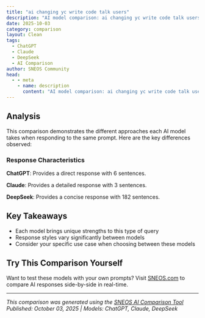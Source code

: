 ```yaml
---
title: "ai changing yc write code talk users"
description: "AI model comparison: ai changing yc write code talk users..."
date: 2025-10-03
category: comparison
layout: Clean
tags:
  - ChatGPT
  - Claude
  - DeepSeek
  - AI Comparison
author: SNEOS Community
head:
  - - meta
    - name: description
      content: "AI model comparison: ai changing yc write code talk users..."
---
```


<ChatComparison
  title="ai changing yc write code talk users"
  prompt="ai changing yc write code talk users"
  :responses='{
    "ChatGPT": "It sounds like you\u0027re interested in how AI can be used to change or improve YC (Y Combinator) ventures by writing code and talking to users. Could you please clarify your request a bit? For example:\n\n- Are you asking for code that uses AI to interact with users?\n- Do you want an example of AI-driven communication or customer support?\n- Are you interested in AI tools that help YC startups write code or engage with users?\n\nWith a bit more detail, I can help you better!",
    "Claude": "It sounds like you\u0027re interested in how AI is changing communication and code writing for users. Here are some key ways AI is transforming these areas:\n\n## Code Writing \u0026 Development\n- **AI assistants** like GitHub Copilot, ChatGPT, and Claude help write, debug, and explain code\n- **Auto-completion** that understands context and suggests entire functions\n- **Code translation** between programming languages\n- **Bug detection** and optimization suggestions\n\n## User Communication\n- **Natural language interfaces** - talk to computers more conversationally\n- **Real-time translation** breaking down language barriers\n- **Smart chatbots** for customer service and support\n- **Voice assistants** becoming more sophisticated\n\n## Impact on Users\n- **Lower barriers** - non-programmers can create simple applications\n- **Faster development** - experienced developers work more efficiently\n- **Better documentation** - AI explains complex code in plain language\n- **Learning acceleration** - AI tutors help people learn to code\n\nWould you like me to elaborate on any of these areas, or were you thinking about something more specific? For example, I could show you code examples or discuss particular AI tools.",
    "DeepSeek": "I\u0027ll help you create a Y Combinator-style application system with AI features for user communication. Here\u0027s a full-stack implementation:\n\n## Backend (Node.js/Express)\n\n\u0060\u0060\u0060javascript\n// server.js\nconst express = require(\u0027express\u0027);\nconst mongoose = require(\u0027mongoose\u0027);\nconst cors = require(\u0027cors\u0027);\nconst bcrypt = require(\u0027bcryptjs\u0027);\nconst jwt = require(\u0027jsonwebtoken\u0027);\n\nconst app = express();\n\n// Middleware\napp.use(cors());\napp.use(express.json());\n\n// MongoDB Models\nconst User = require(\u0027./models/User\u0027);\nconst Application = require(\u0027./models/Application\u0027);\nconst Message = require(\u0027./models/Message\u0027);\n\n// AI Service Integration\nconst AIService = require(\u0027./services/aiService\u0027);\n\n// Authentication middleware\nconst auth = require(\u0027./middleware/auth\u0027);\n\n// User Registration\napp.post(\u0027/api/register\u0027, async (req, res) =\u003E {\n  try {\n    const { email, password, name, userType } = req.body;\n    \n    // Check if user exists\n    let user = await User.findOne({ email });\n    if (user) {\n      return res.status(400).json({ message: \u0027User already exists\u0027 });\n    }\n\n    // Create new user\n    user = new User({\n      name,\n      email,\n      password: await bcrypt.hash(password, 10),\n      userType: userType || \u0027founder\u0027\n    });\n\n    await user.save();\n\n    // Generate JWT token\n    const token = jwt.sign(\n      { userId: user._id }, \n      process.env.JWT_SECRET, \n      { expiresIn: \u002724h\u0027 }\n    );\n\n    res.status(201).json({\n      token,\n      user: {\n        id: user._id,\n        name: user.name,\n        email: user.email,\n        userType: user.userType\n      }\n    });\n  } catch (error) {\n    res.status(500).json({ message: \u0027Server error\u0027 });\n  }\n});\n\n// User Login\napp.post(\u0027/api/login\u0027, async (req, res) =\u003E {\n  try {\n    const { email, password } = req.body;\n    \n    const user = await User.findOne({ email });\n    if (!user) {\n      return res.status(400).json({ message: \u0027Invalid credentials\u0027 });\n    }\n\n    const isMatch = await bcrypt.compare(password, user.password);\n    if (!isMatch) {\n      return res.status(400).json({ message: \u0027Invalid credentials\u0027 });\n    }\n\n    const token = jwt.sign(\n      { userId: user._id },\n      process.env.JWT_SECRET,\n      { expiresIn: \u002724h\u0027 }\n    );\n\n    res.json({\n      token,\n      user: {\n        id: user._id,\n        name: user.name,\n        email: user.email,\n        userType: user.userType\n      }\n    });\n  } catch (error) {\n    res.status(500).json({ message: \u0027Server error\u0027 });\n  }\n});\n\n// Submit Application\napp.post(\u0027/api/applications\u0027, auth, async (req, res) =\u003E {\n  try {\n    const application = new Application({\n      ...req.body,\n      user: req.userId,\n      status: \u0027submitted\u0027\n    });\n\n    await application.save();\n\n    // AI Analysis of Application\n    const aiAnalysis = await AIService.analyzeApplication(application);\n    application.aiAnalysis = aiAnalysis;\n    await application.save();\n\n    res.status(201).json(application);\n  } catch (error) {\n    res.status(500).json({ message: \u0027Server error\u0027 });\n  }\n});\n\n// AI Chat with Users\napp.post(\u0027/api/chat\u0027, auth, async (req, res) =\u003E {\n  try {\n    const { message, applicationId, context } = req.body;\n    \n    const application = await Application.findById(applicationId);\n    if (!application) {\n      return res.status(404).json({ message: \u0027Application not found\u0027 });\n    }\n\n    // Generate AI response\n    const aiResponse = await AIService.generateResponse({\n      userMessage: message,\n      application: application,\n      context: context || \u0027general\u0027,\n      userId: req.userId\n    });\n\n    // Save message to database\n    const chatMessage = new Message({\n      application: applicationId,\n      sender: req.userId,\n      message: message,\n      aiResponse: aiResponse,\n      timestamp: new Date()\n    });\n\n    await chatMessage.save();\n\n    res.json({\n      response: aiResponse,\n      messageId: chatMessage._id\n    });\n  } catch (error) {\n    res.status(500).json({ message: \u0027Server error\u0027 });\n  }\n});\n\n// Get Application Messages\napp.get(\u0027/api/applications/:id/messages\u0027, auth, async (req, res) =\u003E {\n  try {\n    const messages = await Message.find({\n      application: req.params.id\n    }).sort({ timestamp: 1 });\n\n    res.json(messages);\n  } catch (error) {\n    res.status(500).json({ message: \u0027Server error\u0027 });\n  }\n});\n\n// AI Service for Application Analysis\napp.post(\u0027/api/analyze-application/:id\u0027, auth, async (req, res) =\u003E {\n  try {\n    const application = await Application.findById(req.params.id);\n    \n    if (!application) {\n      return res.status(404).json({ message: \u0027Application not found\u0027 });\n    }\n\n    const analysis = await AIService.comprehensiveAnalysis(application);\n    \n    application.aiAnalysis = analysis;\n    await application.save();\n\n    res.json(analysis);\n  } catch (error) {\n    res.status(500).json({ message: \u0027Server error\u0027 });\n  }\n});\n\nconst PORT = process.env.PORT || 5000;\napp.listen(PORT, () =\u003E {\n  console.log(\u0060Server running on port ${PORT}\u0060);\n});\n\u0060\u0060\u0060\n\n## AI Service\n\n\u0060\u0060\u0060javascript\n// services/aiService.js\nconst axios = require(\u0027axios\u0027);\n\nclass AIService {\n  static async analyzeApplication(application) {\n    try {\n      const prompt = this.createAnalysisPrompt(application);\n      \n      const response = await axios.post(process.env.AI_API_URL, {\n        model: \u0022gpt-4\u0022,\n        messages: [\n          {\n            role: \u0022system\u0022,\n            content: \u0022You are a Y Combinator application reviewer. Analyze startup applications critically but constructively.\u0022\n          },\n          {\n            role: \u0022user\u0022,\n            content: prompt\n          }\n        ],\n        max_tokens: 1000\n      }, {\n        headers: {\n          \u0027Authorization\u0027: \u0060Bearer ${process.env.OPENAI_API_KEY}\u0060,\n          \u0027Content-Type\u0027: \u0027application/json\u0027\n        }\n      });\n\n      return {\n        strengths: this.extractStrengths(response.data.choices[0].message.content),\n        weaknesses: this.extractWeaknesses(response.data.choices[0].message.content),\n        recommendations: this.extractRecommendations(response.data.choices[0].message.content),\n        score: this.calculateScore(response.data.choices[0].message.content),\n        fullAnalysis: response.data.choices[0].message.content\n      };\n    } catch (error) {\n      console.error(\u0027AI Analysis Error:\u0027, error);\n      return this.getDefaultAnalysis();\n    }\n  }\n\n  static async generateResponse({ userMessage, application, context, userId }) {\n    const contextPrompt = this.getContextPrompt(context, application);\n    \n    const response = await axios.post(process.env.AI_API_URL, {\n      model: \u0022gpt-4\u0022,\n      messages: [\n        {\n          role: \u0022system\u0022,\n          content: \u0060You are a Y Combinator partner. ${contextPrompt} Be helpful, direct, and focused on helping founders succeed.\u0060\n        },\n        {\n          role: \u0022user\u0022,\n          content: userMessage\n        }\n      ],\n      max_tokens: 500\n    });\n\n    return response.data.choices[0].message.content;\n  }\n\n  static createAnalysisPrompt(application) {\n    return \u0060\n    Analyze this Y Combinator application:\n    \n    Company: ${application.companyName}\n    Founders: ${application.founderNames}\n    Problem: ${application.problem}\n    Solution: ${application.solution}\n    Market Size: ${application.marketSize}\n    Traction: ${application.traction}\n    Team Background: ${application.teamBackground}\n    \n    Please provide:\n    1. Key strengths\n    2. Potential weaknesses\n    3. Specific recommendations\n    4. Overall score (1-10)\n    \u0060;\n  }\n\n  static getContextPrompt(context, application) {\n    const contexts = {\n      \u0027technical\u0027: \u0027Focus on technical architecture, scalability, and implementation details.\u0027,\n      \u0027business\u0027: \u0027Focus on business model, market fit, and growth strategy.\u0027,\n      \u0027product\u0027: \u0027Focus on product development, user experience, and feature prioritization.\u0027,\n      \u0027funding\u0027: \u0027Focus on fundraising strategy, valuation, and investor relations.\u0027,\n      \u0027general\u0027: \u0027Provide general startup advice and Y Combinator-specific guidance.\u0027\n    };\n\n    return contexts[context] || contexts.general;\n  }\n\n  static extractStrengths(analysis) {\n    // Implement logic to extract strengths from AI response\n    return analysis.split(\u0027\\n\u0027).filter(line =\u003E \n      line.toLowerCase().includes(\u0027strength\u0027) || \n      line.includes(\u0027\u2705\u0027)\n    );\n  }\n\n  static extractWeaknesses(analysis) {\n    // Implement logic to extract weaknesses from AI response\n    return analysis.split(\u0027\\n\u0027).filter(line =\u003E \n      line.toLowerCase().includes(\u0027weakness\u0027) || \n      line.includes(\u0027\u274C\u0027)\n    );\n  }\n\n  static extractRecommendations(analysis) {\n    // Implement logic to extract recommendations from AI response\n    return analysis.split(\u0027\\n\u0027).filter(line =\u003E \n      line.toLowerCase().includes(\u0027recommend\u0027) || \n      line.includes(\u0027\uD83D\uDCA1\u0027)\n    );\n  }\n\n  static calculateScore(analysis)"
  }'
  published-date="21:19"
/>

## Analysis

This comparison demonstrates the different approaches each AI model takes when responding to the same prompt. Here are the key differences observed:

### Response Characteristics

**ChatGPT**: Provides a direct response with 6 sentences. 

**Claude**: Provides a detailed response with 3 sentences. 

**DeepSeek**: Provides a concise response with 182 sentences. 

## Key Takeaways

- Each model brings unique strengths to this type of query
- Response styles vary significantly between models
- Consider your specific use case when choosing between these models

## Try This Comparison Yourself

Want to test these models with your own prompts? Visit [SNEOS.com](https://sneos.com) to compare AI responses side-by-side in real-time.

---

*This comparison was generated using the [SNEOS AI Comparison Tool](https://sneos.com)*
*Published: October 03, 2025 | Models: ChatGPT, Claude, DeepSeek*
